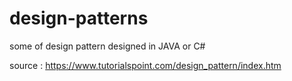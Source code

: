 # design-patterns

some of design pattern designed in JAVA or C#

source : https://www.tutorialspoint.com/design_pattern/index.htm
